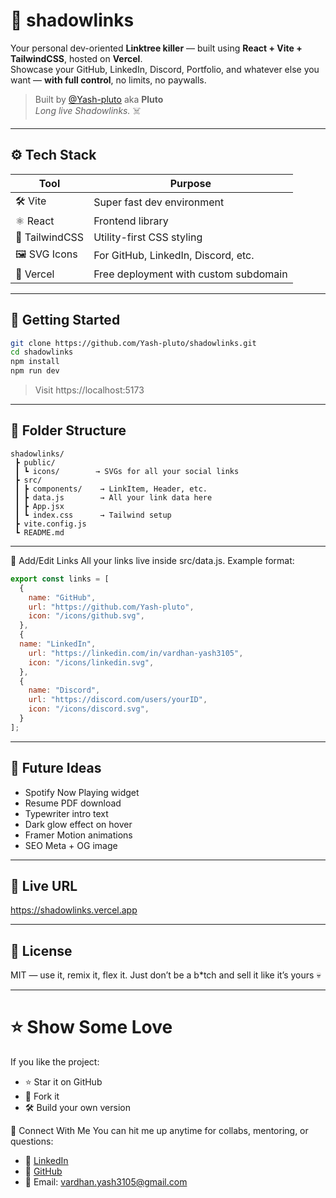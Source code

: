 # 🔗 shadowlinks

Your personal dev-oriented **Linktree killer** — built using **React + Vite + TailwindCSS**, hosted on **Vercel**.  
Showcase your GitHub, LinkedIn, Discord, Portfolio, and whatever else you want — **with full control**, no limits, no paywalls.

> Built by [@Yash-pluto](https://github.com/yashvardhan3105) aka **Pluto**  
> _Long live Shadowlinks._ ☠️

---

## ⚙️ Tech Stack

| Tool | Purpose |
|------|---------|
| 🛠️ Vite | Super fast dev environment |
| ⚛️ React | Frontend library |
| 🎨 TailwindCSS | Utility-first CSS styling |
| 🖼 SVG Icons | For GitHub, LinkedIn, Discord, etc. |
| 🚀 Vercel | Free deployment with custom subdomain |

---

## 🚀 Getting Started

```bash
git clone https://github.com/Yash-pluto/shadowlinks.git
cd shadowlinks
npm install
npm run dev
```
> Visit https://localhost:5173

---

## 🧩 Folder Structure
```plaintext
shadowlinks/
 ┣ public/
 ┃ ┗ icons/        → SVGs for all your social links
 ┣ src/
 ┃ ┣ components/    → LinkItem, Header, etc.
 ┃ ┣ data.js        → All your link data here
 ┃ ┣ App.jsx
 ┃ ┗ index.css      → Tailwind setup
 ┣ vite.config.js
 ┗ README.md
```
---

📂 Add/Edit Links
All your links live inside src/data.js.
Example format:

```js
export const links = [
  {
    name: "GitHub",
    url: "https://github.com/Yash-pluto",
    icon: "/icons/github.svg",
  },
  {
  name: "LinkedIn",
    url: "https://linkedin.com/in/vardhan-yash3105",
    icon: "/icons/linkedin.svg",
  },
  {
    name: "Discord",
    url: "https://discord.com/users/yourID",
    icon: "/icons/discord.svg",
  }
];
```

---

## 🧠 Future Ideas
+ Spotify Now Playing widget
+ Resume PDF download
+ Typewriter intro text
+ Dark glow effect on hover
+ Framer Motion animations
+ SEO Meta + OG image

---

## 📡 Live URL
https://shadowlinks.vercel.app

---

## 🐺 License
MIT — use it, remix it, flex it. Just don’t be a b*tch and sell it like it’s yours 💀

---

# ⭐ Show Some Love
If you like the project:

- ⭐ Star it on GitHub
- 🔁 Fork it
- 🛠️ Build your own version

💬 Connect With Me
You can hit me up anytime for collabs, mentoring, or questions:

- 🧠 [LinkedIn](https://www.linkedin.com/in/vardhan-yash3105/)
- 🐙 [GitHub](https://github.com/Yash-pluto)
- 📧 Email: vardhan.yash3105@gmail.com
